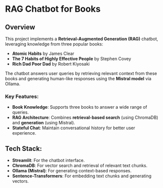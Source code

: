 # RAG Chatbot for Books

## Overview
This project implements a **Retrieval-Augmented Generation (RAG)** chatbot, leveraging knowledge from three popular books:
- **Atomic Habits** by James Clear
- **The 7 Habits of Highly Effective People** by Stephen Covey
- **Rich Dad Poor Dad** by Robert Kiyosaki

The chatbot answers user queries by retrieving relevant context from these books and generating human-like responses using the **Mistral model** via Ollama.

### Key Features:
- **Book Knowledge**: Supports three books to answer a wide range of queries.
- **RAG Architecture**: Combines **retrieval-based search** (using ChromaDB) and **generation** (using Mistral).
- **Stateful Chat**: Maintain conversational history for better user experience.

## Tech Stack:
- **Streamlit**: For the chatbot interface.
- **ChromaDB**: For vector search and retrieval of relevant text chunks.
- **Ollama (Mistral)**: For generating context-based responses.
- **Sentence-Transformers**: For embedding text chunks and generating vectors.
